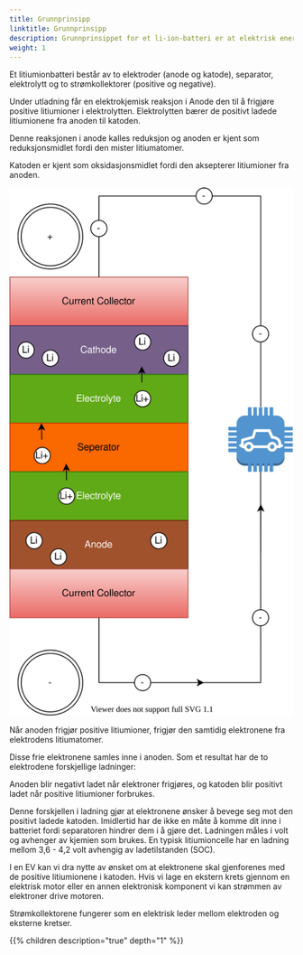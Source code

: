 ```yaml
---
title: Grunnprinsipp
linktitle: Grunnprinsipp
description: Grunnprinsippet for et li-ion-batteri er at elektrisk energi skapes ved en elektrokjemisk reaksjon mellom to metaller med ulik affinitet.
weight: 1
---
```


Et litiumionbatteri består av to elektroder (anode og katode), separator, elektrolytt og to strømkollektorer (positive og negative).

Under utladning får en elektrokjemisk reaksjon i Anode den til å frigjøre positive litiumioner i elektrolytten.
Elektrolytten bærer de positivt ladede litiumionene fra anoden til katoden.

Denne reaksjonen i anode kalles reduksjon og anoden er kjent som reduksjonsmidlet fordi den mister litiumatomer.

Katoden er kjent som oksidasjonsmidlet fordi den aksepterer litiumioner fra anoden.

![Batteri](batteryconcept.drawio.svg "Batterikonsept")

Når anoden frigjør positive litiumioner, frigjør den samtidig elektronene fra elektrodens litiumatomer.

Disse frie elektronene samles inne i anoden. Som et resultat har de to elektrodene forskjellige ladninger:

Anoden blir negativt ladet når elektroner frigjøres, og katoden blir positivt ladet når positive litiumioner forbrukes.

Denne forskjellen i ladning gjør at elektronene ønsker å bevege seg mot den positivt ladede katoden. Imidlertid har de ikke en måte å komme dit inne i batteriet fordi separatoren hindrer dem i å gjøre det. Ladningen måles i volt og avhenger av kjemien som brukes. En typisk litiumioncelle har en ladning mellom 3,6 - 4,2 volt avhengig av ladetilstanden (SOC).

I en EV kan vi dra nytte av ønsket om at elektronene skal gjenforenes med de positive litiumionene i katoden. Hvis vi
lage en ekstern krets gjennom en elektrisk motor eller en annen elektronisk komponent vi kan strømmen av elektroner drive motoren.

Strømkollektorene fungerer som en elektrisk leder mellom elektroden og eksterne kretser.

{{% children description="true" depth="1" %}}
